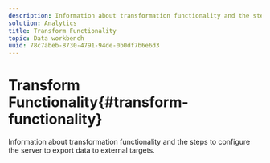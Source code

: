 ```yaml
---
description: Information about transformation functionality and the steps to configure the server to export data to external targets.
solution: Analytics
title: Transform Functionality
topic: Data workbench
uuid: 78c7abeb-8730-4791-94de-0b0df7b6e6d3
---
```


# Transform Functionality{#transform-functionality}

Information about transformation functionality and the steps to configure the server to export data to external targets.

